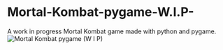 # Mortal-Kombat-pygame-W.I.P-
A work in progress Mortal Kombat game made with python and pygame.
![Mortal Kombat pygame (W I P)](https://user-images.githubusercontent.com/45993451/223167603-7200c177-65f7-49f4-b693-37a25849bd1f.PNG)
